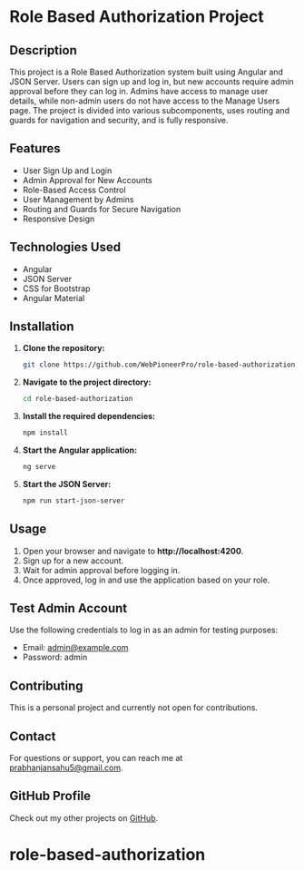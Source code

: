 # Role Based Authorization Project

## Description

This project is a Role Based Authorization system built using Angular and JSON Server. Users can sign up and log in, but new accounts require admin approval before they can log in. Admins have access to manage user details, while non-admin users do not have access to the Manage Users page. The project is divided into various subcomponents, uses routing and guards for navigation and security, and is fully responsive.

## Features

- User Sign Up and Login
- Admin Approval for New Accounts
- Role-Based Access Control
- User Management by Admins
- Routing and Guards for Secure Navigation
- Responsive Design

## Technologies Used

- Angular
- JSON Server
- CSS for Bootstrap
- Angular Material

## Installation

1. **Clone the repository:**

   ```sh
   git clone https://github.com/WebPioneerPro/role-based-authorization.git
    ```
2. **Navigate to the project directory:**

    ```sh
    cd role-based-authorization
    ```
3. **Install the required dependencies:**

    ```sh
    npm install
    ```
4. **Start the Angular application:**

    ```sh
    ng serve
    ```
5. **Start the JSON Server:**

    ```sh
    npm run start-json-server
    ```

## Usage

1. Open your browser and navigate to **http://localhost:4200**.
2. Sign up for a new account.
3. Wait for admin approval before logging in.
4. Once approved, log in and use the application based on your role.

## Test Admin Account

Use the following credentials to log in as an admin for testing purposes:

- Email: admin@example.com
- Password: admin

## Contributing

This is a personal project and currently not open for contributions.

## Contact

For questions or support, you can reach me at prabhanjansahu5@gmail.com.

## GitHub Profile

Check out my other projects on [GitHub](https://github.com/WebPioneerPro).
# role-based-authorization
